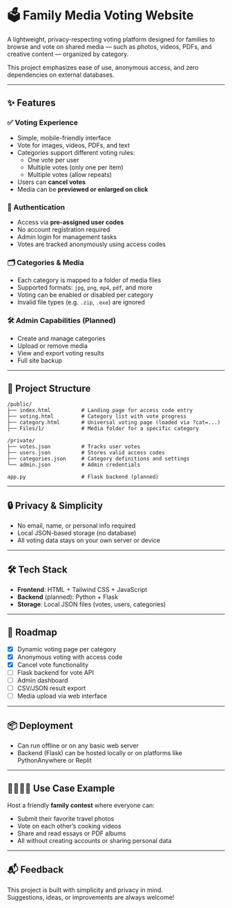 # 🗳️ Family Media Voting Website

A lightweight, privacy-respecting voting platform designed for families to browse and vote on shared media — such as photos, videos, PDFs, and creative content — organized by category.

This project emphasizes ease of use, anonymous access, and zero dependencies on external databases.

---

## ✨ Features

### ✅ Voting Experience
- Simple, mobile-friendly interface
- Vote for images, videos, PDFs, and text
- Categories support different voting rules:
  - One vote per user
  - Multiple votes (only one per item)
  - Multiple votes (allow repeats)
- Users can **cancel votes**
- Media can be **previewed or enlarged on click**

### 🔐 Authentication
- Access via **pre-assigned user codes**
- No account registration required
- Admin login for management tasks
- Votes are tracked anonymously using access codes

### 🗂 Categories & Media
- Each category is mapped to a folder of media files
- Supported formats: `jpg`, `png`, `mp4`, `pdf`, and more
- Voting can be enabled or disabled per category
- Invalid file types (e.g. `.zip`, `.exe`) are ignored

### 🛠 Admin Capabilities (Planned)
- Create and manage categories
- Upload or remove media
- View and export voting results
- Full site backup

---

## 📁 Project Structure

```
/public/
├── index.html          # Landing page for access code entry
├── voting.html         # Category list with vote progress
├── category.html       # Universal voting page (loaded via ?cat=...)
├── Files/1/            # Media folder for a specific category

/private/
├── votes.json          # Tracks user votes
├── users.json          # Stores valid access codes
├── categories.json     # Category definitions and settings
└── admin.json          # Admin credentials

app.py                  # Flask backend (planned)
```

---

## 🔒 Privacy & Simplicity
- No email, name, or personal info required
- Local JSON-based storage (no database)
- All voting data stays on your own server or device

---

## 🛠 Tech Stack

- **Frontend**: HTML + Tailwind CSS + JavaScript
- **Backend** (planned): Python + Flask
- **Storage**: Local JSON files (votes, users, categories)

---

## 🚧 Roadmap

- [x] Dynamic voting page per category
- [x] Anonymous voting with access code
- [x] Cancel vote functionality
- [ ] Flask backend for vote API
- [ ] Admin dashboard
- [ ] CSV/JSON result export
- [ ] Media upload via web interface

---

## 📦 Deployment

- Can run offline or on any basic web server
- Backend (Flask) can be hosted locally or on platforms like PythonAnywhere or Replit

---

## 👨‍👩‍👧‍👦 Use Case Example

Host a friendly **family contest** where everyone can:
- Submit their favorite travel photos
- Vote on each other’s cooking videos
- Share and read essays or PDF albums
- All without creating accounts or sharing personal data

---

## 📬 Feedback

This project is built with simplicity and privacy in mind.  
Suggestions, ideas, or improvements are always welcome!
